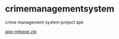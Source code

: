 # crimemanagementsystem
crime management system project apk

[app-release.zip](https://github.com/mdsuhelrana/crimemanagementsystem/files/2576462/app-release.zip)
